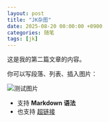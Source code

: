 ```yaml
---
layout: post
title: "JK杂图"
date: 2025-08-20 00:00:00 +0900
categories: 随笔
tags: [jk]
---
```




这是我的第二篇文章的内容。

你可以写段落、列表、插入图片：

![测试图片](/assets/img/IMG_9661.JPG)

- 支持 **Markdown 语法**
- 也支持 [超链接](https://cannot5dme.github.io)
